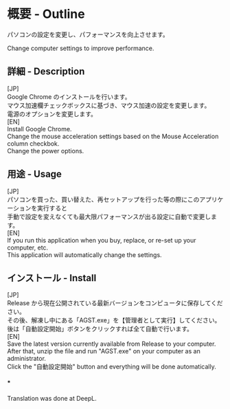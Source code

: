 # 概要 - Outline  
パソコンの設定を変更し、パフォーマンスを向上させます。  
  
Change computer settings to improve performance.  
  
## 詳細 - Description  
[JP]  
Google Chrome のインストールを行います。  
マウス加速欄チェックボックスに基づき、マウス加速の設定を変更します。  
電源のオプションを変更します。  
[EN]  
Install Google Chrome.  
Change the mouse acceleration settings based on the Mouse Acceleration column checkbok.  
Change the power options.  
  
## 用途 - Usage  
[JP]  
パソコンを買った、買い替えた、再セットアップを行った等の際にこのアプリケーションを実行すると  
手動で設定を変えなくても最大限パフォーマンスが出る設定に自動で変更します。  
[EN]  
If you run this application when you buy, replace, or re-set up your computer, etc.  
This application will automatically change the settings.  

## インストール - Install  
[JP]  
Release から現在公開されている最新バージョンをコンピュータに保存してください。  
その後、解凍し中にある「AGST.exe」を【管理者として実行】してください。  
後は「自動設定開始」ボタンをクリックすれば全て自動で行います。  
[EN]  
Save the latest version currently available from Release to your computer.  
After that, unzip the file and run "AGST.exe" on your computer as an administrator.  
Click the "自動設定開始" button and everything will be done automatically.　　
  
#### *  
Translation was done at DeepL.
